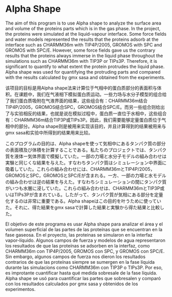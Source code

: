 # Alpha Shape
The aim of this program is to use Alpha shape to analyze the surface area and volume of the proteins parts which is in the gas phase. In the project, the proteins were simulated at the liquid-vapour interface. Some force fields and water models represented the results that the proteins adsorb at the interface such as CHARMM36m with TIP4P/2005, GROMOS with SPC and GROMOS with SPC/E. However, some force fields gave us the contrary results that the proteins always immerse in the liquid phase throughout the simulations such as CHARMM36m with TIP3P or TIPs3P. Therefore, it is significant to quantify to what extent the protein protrudes the liquid phase. Alpha shape was used for quantifying the protruding parts and compared with the results calculated by gmx sasa and obtained from the experiments.

该项目的目标是用Alpha shape法来计算位于气相中的蛋白质部分的表面积与体积。在课题中，我们在气液相下模拟蛋白质运动。一些力场与水分子模型的组合给了我们蛋白质吸附在气液界面的结果，这些组合有：CHARMM36m结合TIP4P/2005，GROMOS结合SPC，GROMOS结合SPC/E。而另一些组合则给出了与实验相反的结果，也就是说在模拟过程中，蛋白质一直位于水相中，这些组合有：CHARMM36m结合TIP3P或TIPs3P。因此，我们需要能够定量蛋白质位于气相中的部分。Alpha shape则是被用来实现该目的，并且计算得到的结果被用来与gmx sasa和实验中所得到的结果用来比较。

このプログラムの目的は、Alpha shapeを使って気相中にあるタンパク質の部分の表面積及び体積を計算することである。私たちのプロジェクトでは、タンパク質を液体ー気体界面で模擬していた。一部の力場と水分子モデルの組み合わせは実験と同じくな結果を与えた。すなわちタンパク質はシミュレーション中界面に吸着していた。これらの組み合わせには、CHARMM36mとTIP4P/2005，GROMOSとSPC，GROMOSとSPC/Eが含まれる。一方、一部の力場と水モデルの組み合わせは逆の結果を与えた。すなわちシミュレーションの間にタンパク質がいつも水層に浸していた。これらの組み合わせは、CHARMM36mとTIP3P或いはTIPs3Pが含まれている。したがって、タンパク質が気相にある部分を定量化するのは非常に重要である。Alpha shapeはこの目的を叶うために使っていた。それに、得た結果をgmx sasaで計算した結果と実験から得た結果と比較した。

El objetivo de este programa es usar Alpha shape para analizar el área y el volumen superficial de las partes de las proteínas que se encuentran en la fase gaseosa. En el proyecto, las proteinas se simularon en la interfaz vapor-líquido. Algunos campos de fuerza y modelos de agua representaron los resultados de que las proteínas se adsorben en la interfaz, como CHARMM36m con TIP4P/2005, GROMOS con SPC, y GROMOS con SPC/E. Sin embargo, algunos campos de fuerza nos dieron los resultados contrarios de que las proteínas siempre se sumergen en la fase líquida durante las simulacíons como CHARMM36m con TIP3P o TIPs3P. Por eso, es improtante cuantificar hasta qué medida sobresale de la fase líquida. Alpha shape se usó para cuantificar las partes que sobresalen y comparó con los resultados calculados por gmx sasa y obtenidos de los experimentos.
